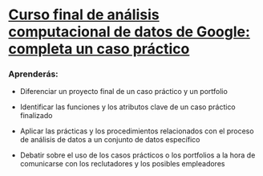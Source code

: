 # [Curso final de análisis computacional de datos de Google: completa un caso práctico](https://www.coursera.org/programs/becas-google-fundae-sepe-analisis-datos-rspys/learn/completa-un-caso-practico?specialization=analisis-de-datos-de-google)

### Aprenderás:

* Diferenciar un proyecto final de un caso práctico y un portfolio

* Identificar las funciones y los atributos clave de un caso práctico finalizado

* Aplicar las prácticas y los procedimientos relacionados con el proceso de análisis de datos a un conjunto de datos específico

* Debatir sobre el uso de los casos prácticos o los portfolios a la hora de comunicarse con los reclutadores y los posibles empleadores